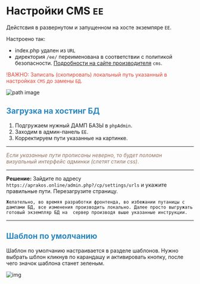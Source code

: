 # **Настройки CMS** `EE`

Дейстсвия в развернутом и запущенном на хосте экземпяре `EE`.

Настроено так: 
- index.php удален из `URL`
- директория `/ee/` переименована в соответствии с политикой безопасности. [Подробности на сайте производителя](https://docs.expressionengine.com/latest/installation/best-practices.html) `cms`.

<span style="color: #e34234;">!ВАЖНО: Записать (скопировать) локальный путь указанный в настройках `CMS` до замены `БД`.

![path image](https://izohost.aprakos.online/set.png)



## <span style="color: #2C87BF;">Загрузка на хостинг БД

1. Подгружаем нужный  ДАМП БАЗЫ в `phpAdmin`.
2. Заходим в админ-панель `EE`.
3. Корректируем пути указанные на картинке. 

---

<span style="color: #8F7161;">*Если указанные пути прописаны неверно, то будет поломан визуальный интерфейс админки (слетят стили css)*.

---

**Решение:** Зайдите по адресу `https://aprakos.online/admin.php?/cp/settings/urls` и укажите правильные пути. Перезагрузите страницу.



	Желательно, во времяя разработки фронтенда, во избежании путаницы с дампами БД, все изменения производить локально. Далее просто выгружать готовый экземпляр БД на  сервер производя выше указанные инструкции.


---

##  <span style="color: #2C87BF;">Шаблон по умолчанию

Шаблон по умолчанию настраивается в разделе шаблонов. Нужно выбрать шблон кликнув по карандашу и активировать кнопку, после чего значок шаблона станет зеленым.


![img](https://izohost.aprakos.online/set-2.png)